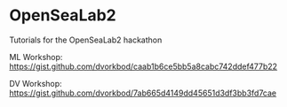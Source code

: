 # OpenSeaLab2
Tutorials for the OpenSeaLab2 hackathon 

ML Workshop: https://gist.github.com/dvorkbod/caab1b6ce5bb5a8cabc742ddef477b22

DV Workshop: https://gist.github.com/dvorkbod/7ab665d4149dd45651d3df3bb3fd7cae
